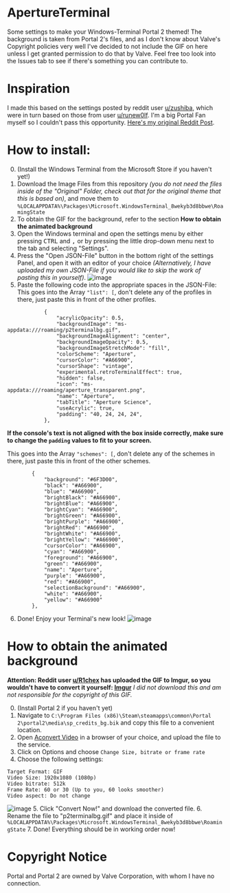 # ApertureTerminal
Some settings to make your Windows-Terminal Portal 2 themed!
The background is taken from Portal 2's files, and as I don't know about Valve's Copyright policies very well I've decided to not include the GIF on here unless I get granted permission to do that by Valve. Feel free too look into the Issues tab to see if there's something you can contribute to.

# Inspiration
I made this based on the settings posted by reddit user [u/zushiba](https://reddit.com/u/zushiba "u/zushiba"), which were in turn based on those from user [u/runew0lf](https://reddit.com/u/runew0lf "u/runew0lf"). I'm a big Portal Fan myself so I couldn't pass this opportunity. [Here's my original Reddit Post](https://www.reddit.com/r/Windows10/comments/no7mg8/i_tried_to_make_my_windows_terminal_look_like/ "My Post").

# How to install:
0. (Install the Windows Terminal from the Microsoft Store if you haven't yet!)
1. Download the Image Files from this repository *(you do not need the files inside of the "Original" Folder, check out that for the original theme that this is based on)*, and move them to ```%LOCALAPPDATA%\Packages\Microsoft.WindowsTerminal_8wekyb3d8bbwe\RoamingState```
2. To obtain the GIF for the background, refer to the section **How to obtain the animated background**
3. Open the Windows terminal and open the settings menu by either pressing <kbd>CTRL</kbd> and <kbd>,</kbd> or by pressing the little drop-down menu next to the tab and selecting "Settings".
4. Press the "Open JSON-File" button in the bottom right of the settings Panel, and open it with an editor of your choice *(Alternatively, I have uploaded my own JSON-File if you would like to skip the work of pasting this in yourself)*.
![image](https://user-images.githubusercontent.com/23218251/120101803-3707db80-c148-11eb-9d28-97c768956fd0.png)
5. Paste the following code into the appropriate spaces in the JSON-File:
This goes into the Array ```"list": [```, don't delete any of the profiles in there, just paste this in front of the other profiles.
```
            {
                "acrylicOpacity": 0.5,
                "backgroundImage": "ms-appdata:///roaming/p2terminalbg.gif",
                "backgroundImageAlignment": "center",
                "backgroundImageOpacity": 0.5,
                "backgroundImageStretchMode": "fill",
                "colorScheme": "Aperture",
                "cursorColor": "#A66900",
                "cursorShape": "vintage",
                "experimental.retroTerminalEffect": true,
                "hidden": false,
                "icon": "ms-appdata:///roaming/aperture_transparent.png",
                "name": "Aperture",
                "tabTitle": "Aperture Science",
                "useAcrylic": true,
                "padding": "40, 24, 24, 24",
            },
```
**If the console's text is not aligned with the box inside correctly, make sure to change the ```padding``` values to fit to your screen.**

This goes into the Array ```"schemes": [```, don't delete any of the schemes in there, just paste this in front of the other schemes.
```
        {
            "background": "#6F3D00",
            "black": "#A66900",
            "blue": "#A66900",
            "brightBlack": "#A66900",
            "brightBlue": "#A66900",
            "brightCyan": "#A66900",
            "brightGreen": "#A66900",
            "brightPurple": "#A66900",
            "brightRed": "#A66900",
            "brightWhite": "#A66900",
            "brightYellow": "#A66900",
            "cursorColor": "#A66900",
            "cyan": "#A66900",
            "foreground": "#A66900",
            "green": "#A66900",
            "name": "Aperture",
            "purple": "#A66900",
            "red": "#A66900",
            "selectionBackground": "#A66900",
            "white": "#A66900",
            "yellow": "#A66900"
        },
```

6. Done! Enjoy your Terminal's new look!
![image](https://user-images.githubusercontent.com/23218251/120101673-7eda3300-c147-11eb-8635-3a34ab491886.png)

# How to obtain the animated background

**Attention: Reddit user [u/R1chex](https://www.reddit.com/u/R1chex) has uploaded the GIF to Imgur, so you wouldn't have to convert it yourself: [Imgur](https://i.imgur.com/wqTuvbq.gif)**
*I did not download this and am not responsible for the copyright of this GIF.*


0. (Install Portal 2 if you haven't yet)
1. Navigate to ```C:\Program Files (x86)\Steam\steamapps\common\Portal 2\portal2\media\sp_credits_bg.bik``` and copy this file to a convenient location.
2. Open [Aconvert Video](https://www.aconvert.com/video/ "Aconvert Video") in a browser of your choice, and upload the file to the service.
3. Click on Options and choose ```Change Size, bitrate or frame rate```
4. Choose the following settings:
```
Target Format: GIF
Video Size: 1920x1080 (1080p)
Video bitrate: 512k
Frame Rate: 60 or 30 (Up to you, 60 looks smoother)
Video aspect: Do not change
```
![image](https://user-images.githubusercontent.com/23218251/120102548-d37fad00-c14b-11eb-8ee4-e94fb15bf3d5.png)
5. Click "Convert Now!" and download the converted file.
6. Rename the file to "p2terminalbg.gif" and place it inside of ```%LOCALAPPDATA%\Packages\Microsoft.WindowsTerminal_8wekyb3d8bbwe\RoamingState```
7. Done! Everything should be in working order now!

# Copyright Notice
Portal and Portal 2 are owned by Valve Corporation, with whom I have no connection.
